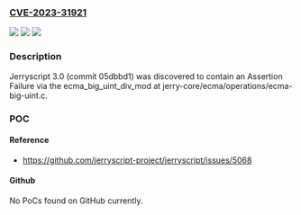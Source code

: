 ### [CVE-2023-31921](https://cve.mitre.org/cgi-bin/cvename.cgi?name=CVE-2023-31921)
![](https://img.shields.io/static/v1?label=Product&message=n%2Fa&color=blue)
![](https://img.shields.io/static/v1?label=Version&message=n%2Fa&color=blue)
![](https://img.shields.io/static/v1?label=Vulnerability&message=n%2Fa&color=brighgreen)

### Description

Jerryscript 3.0 (commit 05dbbd1) was discovered to contain an Assertion Failure via the ecma_big_uint_div_mod at jerry-core/ecma/operations/ecma-big-uint.c.

### POC

#### Reference
- https://github.com/jerryscript-project/jerryscript/issues/5068

#### Github
No PoCs found on GitHub currently.

